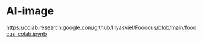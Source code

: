 # AI-image
https://colab.research.google.com/github/lllyasviel/Fooocus/blob/main/fooocus_colab.ipynb
